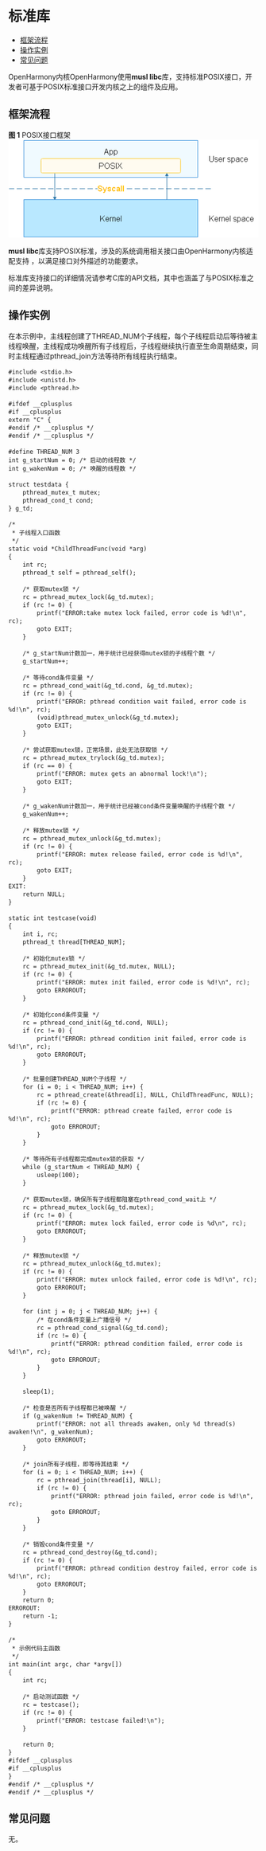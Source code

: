 # 标准库<a name="ZH-CN_TOPIC_0000001051690267"></a>

-   [框架流程](#section1247343413257)
-   [操作实例](#section4807125622614)
-   [常见问题](#section1219455217277)

OpenHarmony内核OpenHarmony使用**musl libc**库，支持标准POSIX接口，开发者可基于POSIX标准接口开发内核之上的组件及应用。

## 框架流程<a name="section1247343413257"></a>

**图 1**  POSIX接口框架<a name="fig279734632911"></a>  
![](figures/POSIX接口框架.png "POSIX接口框架")

**musl libc**库支持POSIX标准，涉及的系统调用相关接口由OpenHarmony内核适配支持 ，以满足接口对外描述的功能要求。

标准库支持接口的详细情况请参考C库的API文档，其中也涵盖了与POSIX标准之间的差异说明。

## 操作实例<a name="section4807125622614"></a>

在本示例中，主线程创建了THREAD\_NUM个子线程，每个子线程启动后等待被主线程唤醒，主线程成功唤醒所有子线程后，子线程继续执行直至生命周期结束，同时主线程通过pthread\_join方法等待所有线程执行结束。

```
#include <stdio.h>
#include <unistd.h>
#include <pthread.h>

#ifdef __cplusplus
#if __cplusplus
extern "C" {
#endif /* __cplusplus */
#endif /* __cplusplus */

#define THREAD_NUM 3
int g_startNum = 0; /* 启动的线程数 */
int g_wakenNum = 0; /* 唤醒的线程数 */

struct testdata {
    pthread_mutex_t mutex;
    pthread_cond_t cond;
} g_td;

/*
 * 子线程入口函数
 */
static void *ChildThreadFunc(void *arg)
{
    int rc;
    pthread_t self = pthread_self();

    /* 获取mutex锁 */
    rc = pthread_mutex_lock(&g_td.mutex);
    if (rc != 0) {
        printf("ERROR:take mutex lock failed, error code is %d!\n", rc);
        goto EXIT;
    }

    /* g_startNum计数加一，用于统计已经获得mutex锁的子线程个数 */
    g_startNum++;

    /* 等待cond条件变量 */
    rc = pthread_cond_wait(&g_td.cond, &g_td.mutex);
    if (rc != 0) {
        printf("ERROR: pthread condition wait failed, error code is %d!\n", rc);
        (void)pthread_mutex_unlock(&g_td.mutex);
        goto EXIT;
    }

    /* 尝试获取mutex锁，正常场景，此处无法获取锁 */
    rc = pthread_mutex_trylock(&g_td.mutex);
    if (rc == 0) {
        printf("ERROR: mutex gets an abnormal lock!\n");
        goto EXIT;
    }

    /* g_wakenNum计数加一，用于统计已经被cond条件变量唤醒的子线程个数 */
    g_wakenNum++;

    /* 释放mutex锁 */
    rc = pthread_mutex_unlock(&g_td.mutex);
    if (rc != 0) {
        printf("ERROR: mutex release failed, error code is %d!\n", rc);
        goto EXIT;
    }
EXIT:
    return NULL;
}

static int testcase(void)
{
    int i, rc;
    pthread_t thread[THREAD_NUM];

    /* 初始化mutex锁 */
    rc = pthread_mutex_init(&g_td.mutex, NULL);
    if (rc != 0) {
        printf("ERROR: mutex init failed, error code is %d!\n", rc);
        goto ERROROUT;
    }

    /* 初始化cond条件变量 */
    rc = pthread_cond_init(&g_td.cond, NULL);
    if (rc != 0) {
        printf("ERROR: pthread condition init failed, error code is %d!\n", rc);
        goto ERROROUT;
    }

    /* 批量创建THREAD_NUM个子线程 */
    for (i = 0; i < THREAD_NUM; i++) {
        rc = pthread_create(&thread[i], NULL, ChildThreadFunc, NULL);
        if (rc != 0) {
            printf("ERROR: pthread create failed, error code is %d!\n", rc);
            goto ERROROUT;
        }
    }

    /* 等待所有子线程都完成mutex锁的获取 */
    while (g_startNum < THREAD_NUM) {
        usleep(100);
    }

    /* 获取mutex锁，确保所有子线程都阻塞在pthread_cond_wait上 */
    rc = pthread_mutex_lock(&g_td.mutex);
    if (rc != 0) {
        printf("ERROR: mutex lock failed, error code is %d\n", rc);
        goto ERROROUT;
    }

    /* 释放mutex锁 */
    rc = pthread_mutex_unlock(&g_td.mutex);
    if (rc != 0) {
        printf("ERROR: mutex unlock failed, error code is %d!\n", rc);
        goto ERROROUT;
    }

    for (int j = 0; j < THREAD_NUM; j++) {
        /* 在cond条件变量上广播信号 */
        rc = pthread_cond_signal(&g_td.cond);
        if (rc != 0) {
            printf("ERROR: pthread condition failed, error code is %d!\n", rc);
            goto ERROROUT;
        }
    }

    sleep(1);

    /* 检查是否所有子线程都已被唤醒 */
    if (g_wakenNum != THREAD_NUM) {
        printf("ERROR: not all threads awaken, only %d thread(s) awaken!\n", g_wakenNum);
        goto ERROROUT;
    }

    /* join所有子线程，即等待其结束 */
    for (i = 0; i < THREAD_NUM; i++) {
        rc = pthread_join(thread[i], NULL);
        if (rc != 0) {
            printf("ERROR: pthread join failed, error code is %d!\n", rc);
            goto ERROROUT;
        }
    }

    /* 销毁cond条件变量 */
    rc = pthread_cond_destroy(&g_td.cond);
    if (rc != 0) {
        printf("ERROR: pthread condition destroy failed, error code is %d!\n", rc);
        goto ERROROUT;
    }
    return 0;
ERROROUT:
    return -1;
}

/*
 * 示例代码主函数
 */
int main(int argc, char *argv[])
{
    int rc;

    /* 启动测试函数 */
    rc = testcase();
    if (rc != 0) {
        printf("ERROR: testcase failed!\n");
    }

    return 0;
}
#ifdef __cplusplus
#if __cplusplus
}
#endif /* __cplusplus */
#endif /* __cplusplus */
```

## 常见问题<a name="section1219455217277"></a>

无。

